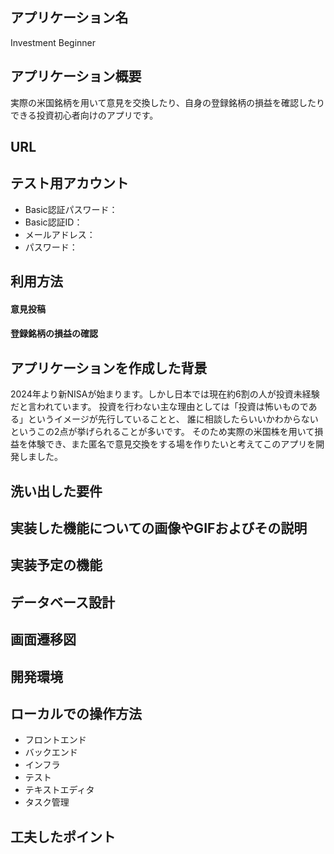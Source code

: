 ## アプリケーション名
Investment Beginner

## アプリケーション概要
実際の米国銘柄を用いて意見を交換したり、自身の登録銘柄の損益を確認したりできる投資初心者向けのアプリです。

## URL

## テスト用アカウント
* Basic認証パスワード：
* Basic認証ID：
* メールアドレス：
* パスワード：

## 利用方法
#### 意見投稿
#### 登録銘柄の損益の確認

## アプリケーションを作成した背景
2024年より新NISAが始まります。しかし日本では現在約6割の人が投資未経験だと言われています。
投資を行わない主な理由としては「投資は怖いものである」というイメージが先行していることと、
誰に相談したらいいかわからないというこの2点が挙げられることが多いです。
そのため実際の米国株を用いて損益を体験でき、また匿名で意見交換をする場を作りたいと考えてこのアプリを開発しました。

## 洗い出した要件

## 実装した機能についての画像やGIFおよびその説明

## 実装予定の機能

## データベース設計

## 画面遷移図

## 開発環境

## ローカルでの操作方法
* フロントエンド
* バックエンド
* インフラ
* テスト
* テキストエディタ
* タスク管理


## 工夫したポイント
